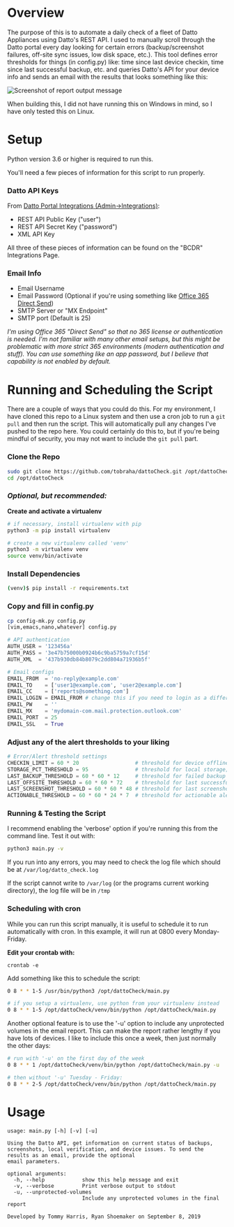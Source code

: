 # Overview

The purpose of this is to automate a daily check of a fleet of Datto Appliances using Datto's REST API. I used to
manually scroll through the Datto portal every day looking for certain errors (backup/screenshot failures, off-site
sync issues, low disk space, etc.). This tool defines error thresholds for things (in config.py) like: time since
last device checkin, time since last successful backup, etc. and queries Datto's API for your device info and sends
an email with the results that looks something like this:

![Screenshot of report output message](https://github.com/tobraha/dattoCheck/blob/refactor/screenshots/html-report.png)

When building this, I did not have running this on Windows in mind, so I have only tested this on Linux.

# Setup

Python version 3.6 or higher is required to run this.

You'll need a few pieces of information for this script to run properly.

### Datto API Keys

From [Datto Portal Integrations (Admin->Integrations)](https://portal.dattobackup.com/integrations/xml):

* REST API Public Key ("user")
* REST API Secret Key ("password")
* XML API Key

All three of these pieces of information can be found on the "BCDR" Integrations Page.

### Email Info

* Email Username
* Email Password (Optional if you're using something like [Office 365 Direct Send](https://docs.microsoft.com/en-us/exchange/mail-flow-best-practices/how-to-set-up-a-multifunction-device-or-application-to-send-email-using-office-3))
* SMTP Server or "MX Endpoint"
* SMTP port (Default is 25)

_I'm using Office 365 "Direct Send" so that no 365 license or authentication is needed. I'm not familiar
with many other email setups, but this might be problematic with more strict 365 environments (modern
authentication and stuff). You can use something like an app password, but I believe that capability is not
enabled by default._

# Running and Scheduling the Script

There are a couple of ways that you could do this. For my environment, I have cloned this repo to
a Linux system and then use a cron job to run a `git pull` and then run the script. This will automatically
pull any changes I've pushed to the repo here. You could certainly do this to, but if you're being mindful
of security, you may not want to include the `git pull` part.


### Clone the Repo

```bash
sudo git clone https://github.com/tobraha/dattoCheck.git /opt/dattoCheck
cd /opt/dattoCheck
```

### *Optional, but recommended:*

**Create and activate a virtualenv**

```bash
# if necessary, install virtualenv with pip
python3 -m pip install virtualenv

# create a new virtualenv called 'venv'
python3 -m virtualenv venv
source venv/bin/activate
```

### Install Dependencies
```bash
(venv)$ pip install -r requirements.txt
```

### Copy and fill in config.py

```bash
cp config-mk.py config.py
[vim,emacs,nano,whatever] config.py
```

```python
# API authentication
AUTH_USER = '123456a'
AUTH_PASS = '3e47b75000b0924b6c9ba5759a7cf15d'
AUTH_XML  = '437b930db84b8079c2dd804a71936b5f'

# Email configs
EMAIL_FROM  = 'no-reply@example.com'
EMAIL_TO    = ['user1@example.com', 'user2@example.com']
EMAIL_CC    = ['reports@something.com']
EMAIL_LOGIN = EMAIL_FROM # change this if you need to login as a different email than EMAIL_FROM. Only used if EMAIL_PW is set
EMAIL_PW    = ''
EMAIL_MX    = 'mydomain-com.mail.protection.outlook.com'
EMAIL_PORT  = 25
EMAIL_SSL   = True
```

### Adjust any of the alert thresholds to your liking

```python
# Error/Alert threshold settings
CHECKIN_LIMIT = 60 * 20                  # threshold for device offline time; 20 minutes
STORAGE_PCT_THRESHOLD = 95               # threshold for local storage; in percent
LAST_BACKUP_THRESHOLD = 60 * 60 * 12     # threshold for failed backup time; 12 hours
LAST_OFFSITE_THRESHOLD = 60 * 60 * 72    # threshold for last successful off-site; 72 hours
LAST_SCREENSHOT_THRESHOLD = 60 * 60 * 48 # threshold for last screenshot taken; 48 hours
ACTIONABLE_THRESHOLD = 60 * 60 * 24 * 7  # threshold for actionable alerts; 7 days
```

### Running & Testing the Script

I recommend enabling the 'verbose' option if you're running this from the command line. Test it out with:

```bash
python3 main.py -v
```

If you run into any errors, you may need to check the log file which should be at `/var/log/datto_check.log`


If the script cannot write to `/var/log` (or the programs current working directory),
the log file will be in `/tmp`

### Scheduling with cron

While you can run this script manually, it is useful to schedule it to run automatically with cron.
In this example, it will run at 0800 every Monday-Friday.

**Edit your crontab with:**

`crontab -e`

Add something like this to schedule the script:

```bash
0 8 * * 1-5 /usr/bin/python3 /opt/dattoCheck/main.py

# if you setup a virtualenv, use python from your virtualenv instead
0 8 * * 1-5 /opt/dattoCheck/venv/bin/python /opt/dattoCheck/main.py
```

Another optional feature is to use the '-u' option to include any unprotected
volumes in the email report. This can make the report rather lengthy if you have
lots of devices. I like to include this once a week, then just normally the other days:

```bash
# run with '-u' on the first day of the week
0 8 * * 1 /opt/dattoCheck/venv/bin/python /opt/dattoCheck/main.py -u

# then without '-u' Tuesday - Friday:
0 8 * * 2-5 /opt/dattoCheck/venv/bin/python /opt/dattoCheck/main.py

```
# Usage

```
usage: main.py [-h] [-v] [-u]

Using the Datto API, get information on current status of backups, screenshots, local verification, and device issues. To send the results as an email, provide the optional
email parameters.

optional arguments:
  -h, --help            show this help message and exit
  -v, --verbose         Print verbose output to stdout
  -u, --unprotected-volumes
                        Include any unprotected volumes in the final report

Developed by Tommy Harris, Ryan Shoemaker on September 8, 2019
```
